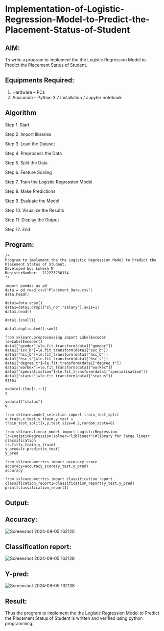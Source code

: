 # Implementation-of-Logistic-Regression-Model-to-Predict-the-Placement-Status-of-Student

## AIM:
To write a program to implement the the Logistic Regression Model to Predict the Placement Status of Student.

## Equipments Required:
1. Hardware – PCs
2. Anaconda – Python 3.7 Installation / Jupyter notebook

## Algorithm
Step 1. Start

Step 2. Import libraries

Step 3. Load the Dataset

Step 4. Preprocess the Data

Step 5. Split the Data

Step 6. Feature Scaling

Step 7. Train the Logistic Regression Model

Step 8. Make Predictions

Step 9. Evaluate the Model

Step 10. Visualize the Results

Step 11. Display the Output

Step 12. End

## Program:
```
/*
Program to implement the the Logistic Regression Model to Predict the Placement Status of Student.
Developed by: Lokesh M
RegisterNumber:  212223230114
*/

import pandas as pd
data = pd.read_csv("Placement_Data.csv")
data.head()

data1=data.copy()
data1=data1.drop(["sl_no","salary"],axis=1)
data1.head()

data1.isnull()

data1.duplicated().sum()

from sklearn.preprocessing import LabelEncoder
le=LabelEncoder()
data1["gender"]=le.fit_transform(data1["gender"])
data1["ssc_b"]=le.fit_transform(data1["ssc_b"])
data1["hsc_b"]=le.fit_transform(data1["hsc_b"])
data1["hsc_s"]=le.fit_transform(data1["hsc_s"])
data1["degree_t"]=le.fit_transform(data1["degree_t"])
data1["workex"]=le.fit_transform(data1["workex"])
data1["specialisation"]=le.fit_transform(data1["specialisation"])
data1["status"]=le.fit_transform(data1["status"])
data1

x=data1.iloc[:,:-1]
x

y=data1["status"]
y

from sklearn.model_selection import train_test_split
x_train,x_test,y_train,y_test = train_test_split(x,y,test_size=0.2,random_state=0)

from sklearn.linear_model import LogisticRegression
lr=LogisticRegression(solver="liblinear")#library for large linear classification
lr.fit(x_train,y_train)
y_pred=lr.predict(x_test)
y_pred

from sklearn.metrics import accuracy_score
accuracy=accuracy_score(y_test,y_pred)
accuracy

from sklearn.metrics import classification_report
classification_report1=classification_report(y_test,y_pred)
print(classification_report1)
```

## Output:
## Accuracy:
![Screenshot 2024-09-05 162120](https://github.com/user-attachments/assets/6b9aca63-4e6b-4e0b-a1fb-350d5e5d258a)
## Classification report:
![Screenshot 2024-09-05 162128](https://github.com/user-attachments/assets/3855a914-2c20-4703-aae8-a658f155d309)
## Y-pred:
![Screenshot 2024-09-05 162138](https://github.com/user-attachments/assets/f5374231-6443-4bd0-a3a4-94819b12c8c9)

## Result:
Thus the program to implement the the Logistic Regression Model to Predict the Placement Status of Student is written and verified using python programming.
